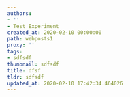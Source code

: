 ```yaml
---
authors:
- ''
- Test Experiment
created_at: 2020-02-10 00:00:00
path: webposts1
proxy: ''
tags:
- sdfsdf
thumbnail: sdfsdf
title: dfsf
tldr: sdfsdf
updated_at: 2020-02-10 17:42:34.464026
---
```


